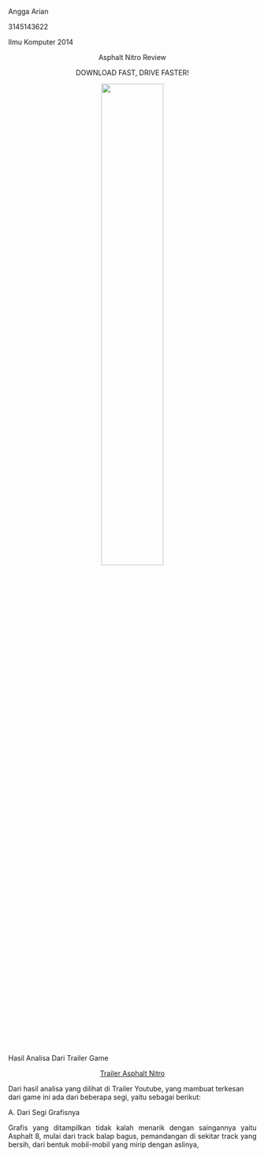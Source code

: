 <html>
<body>
<p align="left">Angga Arian</p> 
<p align="left">3145143622</p>
<p align="left">Ilmu Komputer 2014</p>           
<p align="center">Asphalt Nitro Review</p>
<p align="center">DOWNLOAD FAST, DRIVE FASTER!</p>
<p align="center"><img src="https://1.bp.blogspot.com/-4trF7D74rSs/WJNNUGcWW6I/AAAAAAAAFqA/7cacR7q3RtYZoL6RNna65yNTBhVJf3ktQCLcB/s1600/unnamed.png" align="center" width="50%"></p>

<p align="justify">Hasil Analisa Dari Trailer Game</p>

<p align="center"><a href="https://www.youtube.com/embed/lXaGPCSqlsM">Trailer Asphalt Nitro</a></p>

Dari hasil analisa yang dilihat di Trailer Youtube, yang mambuat terkesan dari game ini ada dari beberapa segi, yaitu sebagai berikut:

A. Dari Segi Grafisnya
<p align="justify">Grafis yang ditampilkan tidak kalah menarik dengan saingannya yaitu Asphalt 8, mulai dari track balap bagus, pemandangan di sekitar track yang bersih, dari bentuk mobil-mobil yang mirip dengan aslinya,</p>
</body>
</html>
